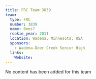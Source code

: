 ```yaml
---
title: FRC Team 3839
team:
  type: FRC
  number: 3839
  name: Bees?
  rookie_year: 2011
  location: Wadena, Minnesota, USA
  sponsors:
    - Wadena-Deer Creek Senior High
  links:
    Website: 
---
```

No content has been added for this team